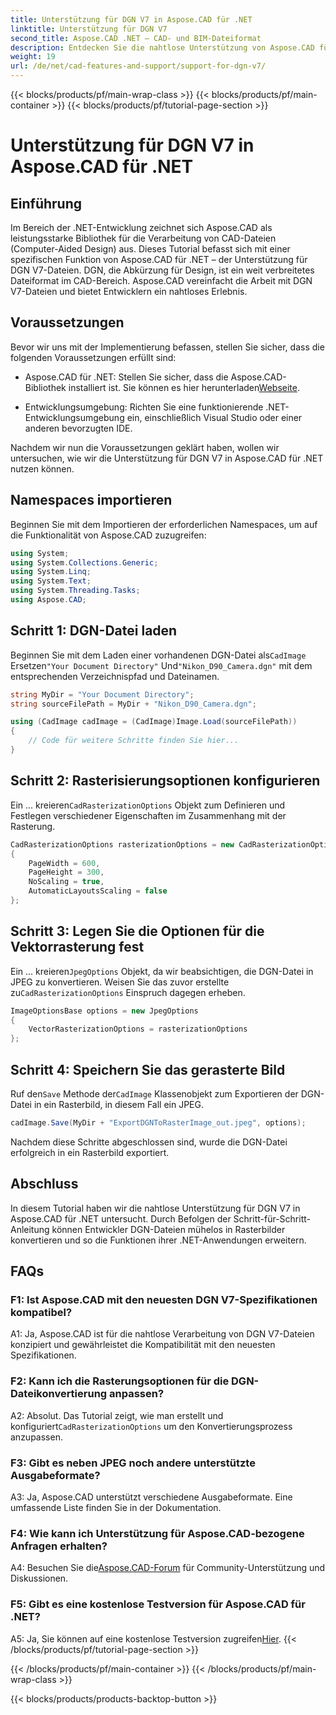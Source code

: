 ```yaml
---
title: Unterstützung für DGN V7 in Aspose.CAD für .NET
linktitle: Unterstützung für DGN V7
second_title: Aspose.CAD .NET – CAD- und BIM-Dateiformat
description: Entdecken Sie die nahtlose Unterstützung von Aspose.CAD für .NET für DGN V7. Konvertieren Sie DGN-Dateien mühelos mit der Schritt-für-Schritt-Anleitung in Rasterbilder.
weight: 19
url: /de/net/cad-features-and-support/support-for-dgn-v7/
---
```


{{< blocks/products/pf/main-wrap-class >}}
{{< blocks/products/pf/main-container >}}
{{< blocks/products/pf/tutorial-page-section >}}

# Unterstützung für DGN V7 in Aspose.CAD für .NET

## Einführung

Im Bereich der .NET-Entwicklung zeichnet sich Aspose.CAD als leistungsstarke Bibliothek für die Verarbeitung von CAD-Dateien (Computer-Aided Design) aus. Dieses Tutorial befasst sich mit einer spezifischen Funktion von Aspose.CAD für .NET – der Unterstützung für DGN V7-Dateien. DGN, die Abkürzung für Design, ist ein weit verbreitetes Dateiformat im CAD-Bereich. Aspose.CAD vereinfacht die Arbeit mit DGN V7-Dateien und bietet Entwicklern ein nahtloses Erlebnis.

## Voraussetzungen

Bevor wir uns mit der Implementierung befassen, stellen Sie sicher, dass die folgenden Voraussetzungen erfüllt sind:

-  Aspose.CAD für .NET: Stellen Sie sicher, dass die Aspose.CAD-Bibliothek installiert ist. Sie können es hier herunterladen[Webseite](https://releases.aspose.com/cad/net/).

- Entwicklungsumgebung: Richten Sie eine funktionierende .NET-Entwicklungsumgebung ein, einschließlich Visual Studio oder einer anderen bevorzugten IDE.

Nachdem wir nun die Voraussetzungen geklärt haben, wollen wir untersuchen, wie wir die Unterstützung für DGN V7 in Aspose.CAD für .NET nutzen können.

## Namespaces importieren

Beginnen Sie mit dem Importieren der erforderlichen Namespaces, um auf die Funktionalität von Aspose.CAD zuzugreifen:

```csharp
using System;
using System.Collections.Generic;
using System.Linq;
using System.Text;
using System.Threading.Tasks;
using Aspose.CAD;
```

## Schritt 1: DGN-Datei laden

 Beginnen Sie mit dem Laden einer vorhandenen DGN-Datei als`CadImage` Ersetzen`"Your Document Directory"` Und`"Nikon_D90_Camera.dgn"` mit dem entsprechenden Verzeichnispfad und Dateinamen.

```csharp
string MyDir = "Your Document Directory";
string sourceFilePath = MyDir + "Nikon_D90_Camera.dgn";

using (CadImage cadImage = (CadImage)Image.Load(sourceFilePath))
{
    // Code für weitere Schritte finden Sie hier...
}
```

## Schritt 2: Rasterisierungsoptionen konfigurieren

 Ein ... kreieren`CadRasterizationOptions` Objekt zum Definieren und Festlegen verschiedener Eigenschaften im Zusammenhang mit der Rasterung.

```csharp
CadRasterizationOptions rasterizationOptions = new CadRasterizationOptions
{
    PageWidth = 600,
    PageHeight = 300,
    NoScaling = true,
    AutomaticLayoutsScaling = false
};
```

## Schritt 3: Legen Sie die Optionen für die Vektorrasterung fest

 Ein ... kreieren`JpegOptions` Objekt, da wir beabsichtigen, die DGN-Datei in JPEG zu konvertieren. Weisen Sie das zuvor erstellte zu`CadRasterizationOptions` Einspruch dagegen erheben.

```csharp
ImageOptionsBase options = new JpegOptions
{
    VectorRasterizationOptions = rasterizationOptions
};
```

## Schritt 4: Speichern Sie das gerasterte Bild

 Ruf den`Save` Methode der`CadImage` Klassenobjekt zum Exportieren der DGN-Datei in ein Rasterbild, in diesem Fall ein JPEG.

```csharp
cadImage.Save(MyDir + "ExportDGNToRasterImage_out.jpeg", options);
```

Nachdem diese Schritte abgeschlossen sind, wurde die DGN-Datei erfolgreich in ein Rasterbild exportiert.

## Abschluss

In diesem Tutorial haben wir die nahtlose Unterstützung für DGN V7 in Aspose.CAD für .NET untersucht. Durch Befolgen der Schritt-für-Schritt-Anleitung können Entwickler DGN-Dateien mühelos in Rasterbilder konvertieren und so die Funktionen ihrer .NET-Anwendungen erweitern.

## FAQs

### F1: Ist Aspose.CAD mit den neuesten DGN V7-Spezifikationen kompatibel?

A1: Ja, Aspose.CAD ist für die nahtlose Verarbeitung von DGN V7-Dateien konzipiert und gewährleistet die Kompatibilität mit den neuesten Spezifikationen.

### F2: Kann ich die Rasterungsoptionen für die DGN-Dateikonvertierung anpassen?

 A2: Absolut. Das Tutorial zeigt, wie man erstellt und konfiguriert`CadRasterizationOptions` um den Konvertierungsprozess anzupassen.

### F3: Gibt es neben JPEG noch andere unterstützte Ausgabeformate?

A3: Ja, Aspose.CAD unterstützt verschiedene Ausgabeformate. Eine umfassende Liste finden Sie in der Dokumentation.

### F4: Wie kann ich Unterstützung für Aspose.CAD-bezogene Anfragen erhalten?

 A4: Besuchen Sie die[Aspose.CAD-Forum](https://forum.aspose.com/c/cad/19) für Community-Unterstützung und Diskussionen.

### F5: Gibt es eine kostenlose Testversion für Aspose.CAD für .NET?

 A5: Ja, Sie können auf eine kostenlose Testversion zugreifen[Hier](https://releases.aspose.com/).
{{< /blocks/products/pf/tutorial-page-section >}}

{{< /blocks/products/pf/main-container >}}
{{< /blocks/products/pf/main-wrap-class >}}

{{< blocks/products/products-backtop-button >}}
